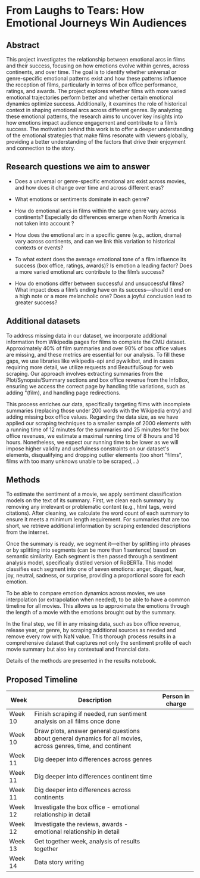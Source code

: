 # From Laughs to Tears: How Emotional Journeys Win Audiences 

## Abstract

This project investigates the relationship between emotional arcs in films and their success, focusing on how emotions evolve within genres, across continents, and over time. The goal is to identify whether universal or genre-specific emotional patterns exist and how these patterns influence the reception of films, particularly in terms of box office performance, ratings, and awards. The project explores whether films with more varied emotional trajectories perform better and whether certain emotional dynamics optimize success. Additionally, it examines the role of historical context in shaping emotional arcs across different genres. By analyzing these emotional patterns, the research aims to uncover key insights into how emotions impact audience engagement and contribute to a film’s success. The motivation behind this work is to offer a deeper understanding of the emotional strategies that make films resonate with viewers globally, providing a better understanding of the factors that drive their enjoyment and connection to the story.

## Research questions we aim to answer

 -  Does a universal or genre-specific emotional arc exist across movies, and how does it change over time and across different eras?

 -  What emotions or sentiments dominate in each genre?

 - How do emotional arcs in films within the same genre vary across continents? Especially do differences emerge when North America is not taken into account ?

 -  How does the emotional arc in a specific genre (e.g., action, drama) vary across continents, and can we link this variation to historical contexts or events?

 - To what extent does the average emotional tone of a film influence its success (box office, ratings, awards)? Is emotion a leading factor? Does a more varied emotional arc contribute to the film’s success?

 - How do emotions differ between successful and unsuccessful films? What impact does a film’s ending have on its success—should it end on a high note or a more melancholic one? Does a joyful conclusion lead to greater success?

## Additional datasets
To address missing data in our dataset, we incorporate additional information from Wikipedia pages for films to complete the CMU dataset. Approximately 40% of film summaries and over 90% of box office values are missing, and these metrics are essential for our analysis. To fill these gaps, we use libraries like wikipedia-api and pywikibot, and in cases requiring more detail, we utilize requests and BeautifulSoup for web scraping. Our approach involves extracting summaries from the Plot/Synopsis/Summary sections and box office revenue from the InfoBox, ensuring we access the correct page by handling title variations, such as adding "(film), and handling page redirections.

This process enriches our data, specifically targeting films with incomplete summaries (replacing those under 200 words with the Wikipedia entry) and adding missing box office values.
Regarding the data size, as we have applied our scraping techniques to a smaller sample of 2000 elements with a running time of 12 minutes for the summaries and 25 minutes for the box office revenues, we estimate a maximal running time of 8 hours and 16 hours. Nonetheless, we expect our running time to be lower as we will impose higher validity and usefulness constraints on our dataset's elements, disqualifying and dropping outlier elements (too short "films", films with too many unknows unable to be scraped,...)

## Methods

To estimate the sentiment of a movie, we apply sentiment classification models on the text of its summary. First, we clean each summary by removing any irrelevant or problematic content (e.g., html tags, weird citations). After cleaning, we calculate the word count of each summary to ensure it meets a minimum length requirement. For summaries that are too short, we retrieve additional information by scraping extended descriptions from the internet.

Once the summary is ready, we segment it—either by splitting into phrases or by splitting into segments (can be more than 1 sentence) based on semantic similarity. Each segment is then passed through a sentiment analysis model, specifically distiled version of RoBERTa. This model classifies each segment into one of seven emotions: anger, disgust, fear, joy, neutral, sadness, or surprise, providing a proportional score for each emotion.

To be able to compare emotion dynamics across movies, we use interpolation (or extrapolation when needed), to be able to have a common timeline for all movies. This allows us to approximate the emotions through the length of a movie with the emotions brought out by the summary.

In the final step, we fill in any missing data, such as box office revenue, release year, or genre, by scraping additional sources as needed and remove every row with NaN value. This thorough process results in a comprehensive dataset that captures not only the sentiment profile of each movie summary but also key contextual and financial data.

Details of the methods are presented in the results notebook.

## Proposed Timeline

| Week          | Description | Person in charge |
| -----------   | ----------- | ----------- |
| Week 10 | Finish scraping if needed, run sentiment analysis on all films once done | |
| Week 10 | Draw plots, answer general questions about general dynamics for all movies, across genres, time, and continent |  |
| Week 11 | Dig deeper into differences across genres | |
| Week 11 | Dig deeper into differences continent time | |
| Week 11 | Dig deeper into differences across continents |  |
| Week 12 | Investigate the box office - emotional relationship in detail |  |
| Week 12 | Investigate the reviews, awards - emotional relationship in detail |
| Week 13 | Get together week, analysis of results together |  |
| Week 14 |  Data story writing  ||





